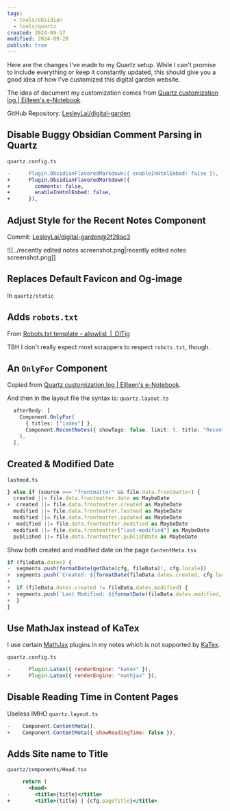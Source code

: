 ```yaml
---
tags:
  - tools/obsidian
  - tools/quartz
created: 2024-09-17
modified: 2024-09-20
publish: true
---
```

Here are the changes I've made to my Quartz setup. While I can't promise to include everything or keep it constantly updated, this should give you a good idea of how I've customized this digital garden website.

The idea of document my customization comes from [Quartz customization log | Eilleen's e-Notebook](https://quartz.eilleeenz.com/Quartz-customization-log).

GitHub Repository: [LesleyLai/digital-garden](https://github.com/LesleyLai/digital-garden)

## Disable Buggy Obsidian Comment Parsing in Quartz
`quartz.config.ts`
```diff
-      Plugin.ObsidianFlavoredMarkdown({ enableInHtmlEmbed: false }),
+      Plugin.ObsidianFlavoredMarkdown({
+        comments: false,
+        enableInHtmlEmbed: false,
+      }),
```

## Adjust Style for the Recent Notes Component
Commit: [LesleyLai/digital-garden@2f28ac3](https://github.com/LesleyLai/digital-garden/commit/2f28ac34871d730950e74c3cabb97231de8f738a)

![[../recently edited notes screenshot.png|recently edited notes screenshot.png]]
## Replaces Default Favicon and Og-image
In `quartz/static`

## Adds `robots.txt`
From [Robots.txt template - allowlist | DITig](https://www.ditig.com/publications/robots-txt-template)

TBH I don't really expect most scrappers to respect `robots.txt`, though.

## An `OnlyFor` Component
Copied from [Quartz customization log | Eilleen's e-Notebook](https://quartz.eilleeenz.com/Quartz-customization-log#onlyfor-component-and-in-layout).

And then in the layout file the syntax is:
`quartz.layout.ts`
```ts
  afterBody: [
    Component.OnlyFor(
      { titles: ["index"] },
      Component.RecentNotes({ showTags: false, limit: 5, title: "Recently edited notes:" }),
    ),
  ],
```
## Created & Modified Date
`lastmod.ts`
```js
} else if (source === "frontmatter" && file.data.frontmatter) {
  created ||= file.data.frontmatter.date as MaybeDate
+  created ||= file.data.frontmatter.created as MaybeDate
  modified ||= file.data.frontmatter.lastmod as MaybeDate
  modified ||= file.data.frontmatter.updated as MaybeDate
+  modified ||= file.data.frontmatter.modified as MaybeDate
  modified ||= file.data.frontmatter["last-modified"] as MaybeDate
  published ||= file.data.frontmatter.publishDate as MaybeDate
```
Show both created and modified date on the page
`ContentMeta.tsx`
```js
if (fileData.dates) {
-  segments.push(formatDate(getDate(cfg, fileData)!, cfg.locale))
+  segments.push(`Created: ${formatDate(fileData.dates.created, cfg.locale)}`)
+
+  if (fileData.dates.created != fileData.dates.modified) {
+  segments.push(`Last Modified: ${formatDate(fileData.dates.modified, cfg.locale)}`)
+  }
}
```

## Use MathJax instead of KaTex
I use certain [MathJax](https://en.wikipedia.org/wiki/MathJax) plugins in my notes which is not supported by [KaTex](https://katex.org/).

`quartz.config.ts`
```js
-      Plugin.Latex({ renderEngine: "katex" }),
+      Plugin.Latex({ renderEngine: "mathjax" }),
```

## Disable Reading Time in Content Pages
Useless IMHO
`quartz.layout.ts`
```js
-    Component.ContentMeta(),
+    Component.ContentMeta({ showReadingTime: false }),
```

## Adds Site name to Title
`quartz/components/Head.tsx`
```jsx
     return (
       <head>
-        <title>{title}</title>
+        <title>{title} | {cfg.pageTitle}</title>
```